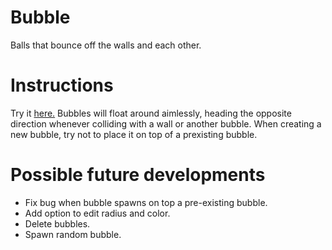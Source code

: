 # Bubble
Balls that bounce off the walls and each other.

# Instructions
Try it [here.](https://dl.dropboxusercontent.com/u/222607174/Bubble/index.html)
Bubbles will float around aimlessly, heading the opposite direction whenever colliding with a wall or 
another bubble.
When creating a new bubble, try not to place it on top of a prexisting bubble.

# Possible future developments
+ Fix bug when bubble spawns on top a pre-existing bubble.
+ Add option to edit radius and color.
+ Delete bubbles.
+ Spawn random bubble.
